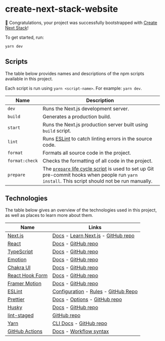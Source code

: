 # create-next-stack-website

🎉 Congratulations, your project was successfully bootstrapped with [Create Next Stack](https://github.com/akd-io/create-next-stack)!

To get started, run:

```bash
yarn dev
```

## Scripts

The table below provides names and descriptions of the npm scripts available in this project.

Each script is run using `yarn <script-name>`. For example: `yarn dev`.

| Name           | Description                                                                                                                                                                                                          |
| -------------- | -------------------------------------------------------------------------------------------------------------------------------------------------------------------------------------------------------------------- |
| `dev`          | Runs the Next.js development server.                                                                                                                                                                                 |
| `build`        | Generates a production build.                                                                                                                                                                                        |
| `start`        | Runs the Next.js production server built using `build` script.                                                                                                                                                       |
| `lint`         | Runs [ESLint](https://eslint.org/) to catch linting errors in the source code.                                                                                                                                       |
| `format`       | Formats all source code in the project.                                                                                                                                                                              |
| `format:check` | Checks the formatting of all code in the project.                                                                                                                                                                    |
| `prepare`      | The [`prepare` life cycle script](https://docs.npmjs.com/cli/v7/using-npm/scripts#life-cycle-scripts) is used to set up Git pre-commit hooks when people run `yarn install`. This script should not be run manually. |

## Technologies

The table below gives an overview of the technologies used in this project, as well as places to learn more about them.

| Name                                                  | Links                                                                                                                                                        |
| ----------------------------------------------------- | ------------------------------------------------------------------------------------------------------------------------------------------------------------ |
| [Next.js](https://nextjs.org/)                        | [Docs](https://nextjs.org/docs) - [Learn Next.js](https://nextjs.org/learn) - [GitHub repo](https://github.com/vercel/next.js)                               |
| [React](https://reactjs.org/)                         | [Docs](https://reactjs.org/docs/getting-started.html) - [GitHub repo](https://github.com/facebook/react)                                                     |
| [TypeScript](https://www.typescriptlang.org/)         | [Docs](https://www.typescriptlang.org/docs/) - [GitHub repo](https://github.com/microsoft/TypeScript)                                                        |
| [Emotion](https://emotion.sh/docs/introduction)       | [Docs](https://emotion.sh/docs/introduction) - [GitHub repo](https://github.com/emotion-js/emotion)                                                          |
| [Chakra UI](https://chakra-ui.com/)                   | [Docs](https://chakra-ui.com/docs/getting-started) - [GitHub repo](https://github.com/chakra-ui/chakra-ui)                                                   |
| [React Hook Form](https://react-hook-form.com/)       | [Docs](https://react-hook-form.com/get-started) - [GitHub repo](https://github.com/react-hook-form/react-hook-form)                                          |
| [Framer Motion](https://www.framer.com/motion/)       | [Docs](https://www.framer.com/docs/) - [GitHub repo](https://github.com/framer/motion)                                                                       |
| [ESLint](https://eslint.org/)                         | [Configuration](https://eslint.org/docs/user-guide/configuring/) - [Rules](https://eslint.org/docs/rules/) - [GitHub Repo](https://github.com/eslint/eslint) |
| [Prettier](https://prettier.io/)                      | [Docs](https://prettier.io/docs/en/index.html) - [Options](https://prettier.io/docs/en/options.html) - [GitHub repo](https://github.com/prettier/prettier)   |
| [Husky](https://typicode.github.io/husky/)            | [Docs](https://typicode.github.io/husky/) - [GitHub repo](https://github.com/typicode/husky)                                                                 |
| [lint-staged](https://github.com/okonet/lint-staged)  | [GitHub repo](https://github.com/okonet/lint-staged)                                                                                                         |
| [Yarn](https://yarnpkg.com/)                          | [CLI Docs](https://yarnpkg.com/cli) - [GitHub repo](https://github.com/yarnpkg/berry)                                                                        |
| [GitHub Actions](https://github.com/features/actions) | [Docs](https://docs.github.com/en/actions) - [Workflow syntax](https://docs.github.com/en/actions/reference/workflow-syntax-for-github-actions)              |
